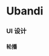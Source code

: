 # Ubandi

### UI 设计
#### 轮播
<im src="https://github.com/shohoku3/Ubandi/blob/master/screenshot/pexels-photo-348530.jpg" width="500px">
